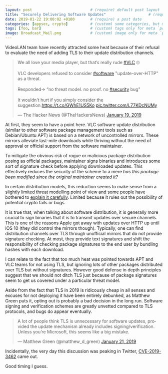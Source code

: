 ```yaml
---
layout: post                          # (require) default post layout
title: "Securely Delivering Software Updates"                   # (require) a string title
date: 2019-01-22 19:00:02 +0100       # (require) a post date
categories: [appsec, crypto]          # (custom) some categories, but makesure these categories already exists inside path of `category/`
tags: [foo, bar]                      # (custom) tags only for meta `property="article:tag"`
image: Broadcast_Mail.png             # (custom) image only for meta `property="og:image"`, save your image # inside path of `static/img/_posts`
---
```


VideoLAN team have recently attracted some heat because of their refusal to evaluate the need of adding TLS to their update distribution channels.

<blockquote class="twitter-tweet" data-lang="en"><p lang="en" dir="ltr">We all love your media player, but that’s really rude <a href="https://twitter.com/hashtag/VLC?src=hash&amp;ref_src=twsrc%5Etfw">#VLC</a> 🙄<br><br>VLC developers refused to consider <a href="https://twitter.com/hashtag/software?src=hash&amp;ref_src=twsrc%5Etfw">#software</a> &quot;update-over-HTTP&quot; as a threat.<br><br>Responded→ “no threat model. no proof. no <a href="https://twitter.com/hashtag/security?src=hash&amp;ref_src=twsrc%5Etfw">#security</a> bug&quot;<br><br>It wouldn&#39;t hurt if you simply consider the suggestion.<a href="https://t.co/GWhE1US5Ko">https://t.co/GWhE1US5Ko</a> <a href="https://t.co/L77KDcNUMy">pic.twitter.com/L77KDcNUMy</a></p>&mdash; The Hacker News (@TheHackersNews) <a href="https://twitter.com/TheHackersNews/status/1086659984958652416?ref_src=twsrc%5Etfw">January 19, 2019</a></blockquote>
<script async src="https://platform.twitter.com/widgets.js" charset="utf-8"></script>


At first, they seem to have a point here. VLC software update distribution (similar to other software package management tools such as Debian/Ubuntu APT) is based on a network of uncontrolled mirrors. These mirrors alleviate last-mile downloads while thriving without the need of approval or official support from the software maintainer.

To mitigate the obvious risk of rogue or malicious package distribution posing as official packages, maintainer signs binaries and introduces some sort of signature check before applying downloaded updates. This effectively reduces the security of the scheme to a mere *has this package been modified since the original maintainer created it?*

In certain distribution models, this reduction seems to make sense from a slightly limited threat modelling point of view and  some people have bothered to [explain it carefully](https://whydoesaptnotusehttps.com/). Limited because it rules out the possibility of potential crypto fails or bugs.

It is true that, when talking about software distribution, it is generally more crucial to sign binaries that it is to transmit updates over secure channels. This is one of the reasons Apple got away with updates over HTTP up until iOS 10 (they did control the mirrors though). Typically, one can find distribution channels over TLS through unofficial mirrors that do not provide signature checking. At most, they provide text signatures and shift the responsibility of checking package signatures to the end user by bundling hashes with each download. 

I can relate to the fact that too much heat was pointed towards APT and VLC teams for not using TLS, but ignoring lots of other packages distributed over TLS but without signatures. However good defense in depth principles suggest that we should not ditch TLS just because of package signatures seem to get us covered under a particular threat model.

Aside from the fact that TLS in 2019 is ridicously cheap in all senses and excuses for not deploying it have been entirely debunked, as Matthew Green puts it, opting out is probably a bad decision in the long run. Software signing and verification schemes are greatly unvetted compared to TLS protocols, and bugs do appear eventually.

<blockquote class="twitter-tweet" data-lang="en"><p lang="en" dir="ltr">A lot of people think TLS is unnecessary for software updates, provided the update mechanism already includes signing/verification. Unless you’re Microsoft, this seems like a big mistake.</p>&mdash; Matthew Green (@matthew_d_green) <a href="https://twitter.com/matthew_d_green/status/1087451107436228608?ref_src=twsrc%5Etfw">January 21, 2019</a></blockquote>
<script async src="https://platform.twitter.com/widgets.js" charset="utf-8"></script>


Incidentally, the very day this discussion was peaking in Twitter, [CVE-2019-3462](https://justi.cz/security/2019/01/22/apt-rce.html) came out.

Good timing I guess. 

